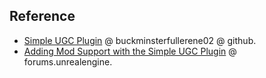 
## Reference

- [Simple UGC Plugin](https://buckminsterfullerene02.github.io/dev-guide/ModSupport/NativeLoading/SimpleUGC.html) @ buckminsterfullerene02 @ github.
- [Adding Mod Support with the Simple UGC Plugin](https://forums.unrealengine.com/t/inside-unreal-adding-mod-support-with-the-simple-ugc-plugin/147657/57) @ forums.unrealengine.